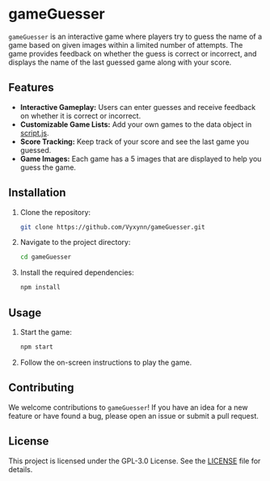 # gameGuesser

`gameGuesser` is an interactive game where players try to guess the name of a game based on given images within a limited number of attempts. The game provides feedback on whether the guess is correct or incorrect, and displays the name of the last guessed game along with your score.

## Features

- **Interactive Gameplay:** Users can enter guesses and receive feedback on whether it is correct or incorrect.
- **Customizable Game Lists:** Add your own games to the data object in [script.js](script.js).
- **Score Tracking:** Keep track of your score and see the last game you guessed.
- **Game Images:** Each game has a 5 images that are displayed to help you guess the game.

## Installation

1. Clone the repository:

    ```bash
    git clone https://github.com/Vyxynn/gameGuesser.git
    ```

2. Navigate to the project directory:

    ```bash
    cd gameGuesser
    ```

3. Install the required dependencies:

    ```bash
    npm install
    ```

## Usage

1. Start the game:

    ```bash
    npm start
    ```

2. Follow the on-screen instructions to play the game.


## Contributing

We welcome contributions to `gameGuesser`! If you have an idea for a new feature or have found a bug, please open an issue or submit a pull request.

## License

This project is licensed under the GPL-3.0 License. See the [LICENSE](LICENSE.md) file for details.